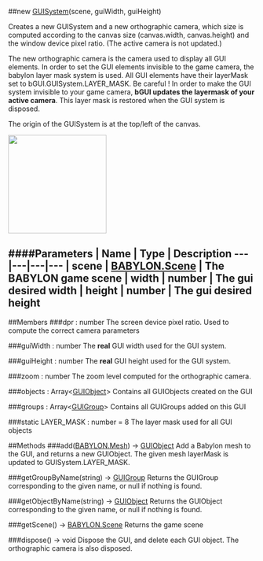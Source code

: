 ##new [GUISystem](http://doc.babylonjs.com/page.php?p=25103)(scene, guiWidth, guiHeight)

Creates a new GUISystem and a new orthographic camera, which size is computed according to the canvas size (canvas.width, canvas.height) and the window device pixel ratio.
(The active camera is not updated.)

The new orthographic camera is the camera used to display all GUI elements. In order to set the GUI elements invisible to the game camera, the babylon layer mask system
is used. All GUI elements have their layerMask set to bGUI.GUISystem.LAYER_MASK.
Be careful ! In order to make the GUI system invisible to your game camera, **bGUI updates the layermask of your active camera**.
This layer mask is restored when the GUI system is disposed.

The origin of the GUISystem is at the top/left of the canvas.


<img src="http://www.codeease.com/wp-content/uploads/2011/01/wpfXY0.jpg" width="200px">

####Parameters
 | Name | Type | Description
---|---|---|---
 | scene | [BABYLON.Scene](http://doc.babylonjs.com/page.php?p=24894) | The BABYLON game scene
 | width | number | The gui desired width
 | height | number | The gui desired height
---

##Members
###dpr : number
The screen device pixel ratio. Used to compute the correct camera parameters

###guiWidth : number
The **real** GUI width used for the GUI system.

###guiHeight : number
The **real** GUI height used for the GUI system.

###zoom : number
The zoom level computed for the orthographic camera.

###objects : Array<[GUIObject](http://doc.babylonjs.com/page.php?p=25104)>
Contains all GUIObjects created on the GUI

###groups : Array<[GUIGroup](http://doc.babylonjs.com/page.php?p=25104)>
Contains all GUIGroups added on this GUI

###static LAYER_MASK : number = 8
The layer mask used for all GUI objects

##Methods
###add([BABYLON.Mesh](http://doc.babylonjs.com/page.php?p=24891)) → [GUIObject]()
Add a Babylon mesh to the GUI, and returns a new GUIObject. The given mesh layerMask is updated to GUISystem.LAYER_MASK.

###getGroupByName(string) → [GUIGroup](http://doc.babylonjs.com/page.php?p=25104)
Returns the GUIGroup corresponding to the given name, or null if nothing is found.

###getObjectByName(string) → [GUIObject](http://doc.babylonjs.com/page.php?p=25104)
Returns the GUIObject corresponding to the given name, or null if nothing is found.

###getScene() → [BABYLON.Scene](http://doc.babylonjs.com/page.php?p=24894)
Returns the game scene

###dispose() → void
Dispose the GUI, and delete each GUI object. The orthographic camera is also disposed.

